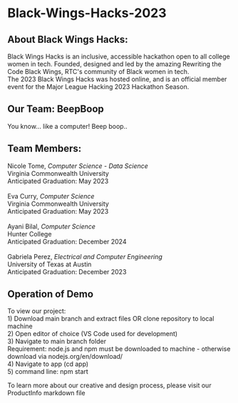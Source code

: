 # Black-Wings-Hacks-2023
<h2>About Black Wings Hacks:</h2>
Black Wings Hacks is an inclusive, accessible hackathon open to all college women in tech. Founded, designed and led by the amazing Rewriting the Code Black Wings, RTC's community of Black women in tech. <br>
The 2023 Black Wings Hacks was hosted online, and is an official member event for the Major League Hacking 2023 Hackathon Season. <br>



<h2>Our Team: BeepBoop </h2>
You know... like a computer! Beep boop.. <br>

<h2>Team Members:</h2>
Nicole Tome, <i>Computer Science - Data Science</i> <br>
Virginia Commonwealth University <br>
Anticipated Graduation: May 2023 <br>
<br>
Eva Curry, <i>Computer Science </i><br>
Virginia Commonwealth University <br>
Anticipated Graduation: May 2023 <br>
<br>
Ayani Bilal, <i>Computer Science</i> <br>
Hunter College<br>
Anticipated Graduation: December 2024 <br>
<br>
Gabriela Perez, <i>Electrical and Computer Engineering</i> <br>
University of Texas at Austin<br>
Anticipated Graduation: December 2023<br>


<h2>Operation of Demo</h2>
To view our project: <br>
1) Download main branch and extract files OR clone repository to local machine <br>
2) Open editor of choice (VS Code used for development) <br>
3) Navigate to main branch folder <br>
Requirement: node.js and npm must be downloaded to machine - otherwise download via nodejs.org/en/download/ <br>
4) Navigate to app (cd app) <br>
5) command line: npm start <br>


To learn more about our creative and design process, please visit our ProductInfo markdown file <br>
